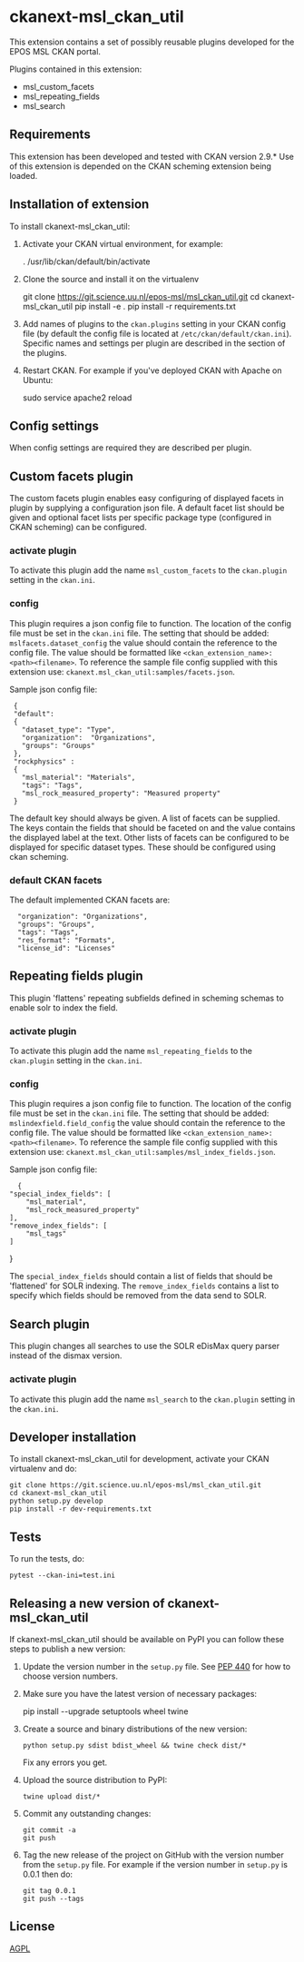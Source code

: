 # ckanext-msl_ckan_util

This extension contains a set of possibly reusable plugins developed for the EPOS MSL CKAN portal.

Plugins contained in this extension:

* msl_custom_facets
* msl_repeating_fields
* msl_search

## Requirements

This extension has been developed and tested with CKAN version 2.9.* 
Use of this extension is depended on the CKAN scheming extension being loaded. 

## Installation of extension

To install ckanext-msl_ckan_util:

1. Activate your CKAN virtual environment, for example:

     . /usr/lib/ckan/default/bin/activate

2. Clone the source and install it on the virtualenv

    git clone https://git.science.uu.nl/epos-msl/msl_ckan_util.git
    cd ckanext-msl_ckan_util
    pip install -e .
	pip install -r requirements.txt

3. Add names of plugins to the `ckan.plugins` setting in your CKAN
   config file (by default the config file is located at
   `/etc/ckan/default/ckan.ini`). Specific names and settings per plugin are described in the section of the plugins.

4. Restart CKAN. For example if you've deployed CKAN with Apache on Ubuntu:

     sudo service apache2 reload


## Config settings

When config settings are required they are described per plugin.

## Custom facets plugin
The custom facets plugin enables easy configuring of displayed facets in plugin by supplying a configuration json file.
A default facet list should be given and optional facet lists per specific package type (configured in CKAN scheming) 
can be configured.

### activate plugin
To activate this plugin add the name `msl_custom_facets` to the `ckan.plugin` setting in the `ckan.ini`.

### config
This plugin requires a json config file to function. The location of the config file must be set in the `ckan.ini` file.
The setting that should be added: `mslfacets.dataset_config` the value should contain the reference to the config 
file. The value should be formatted like `<ckan_extension_name>:<path><filename>`. To reference the sample file config 
supplied with this extension use: `ckanext.msl_ckan_util:samples/facets.json`.

Sample json config file:

     {
     "default":
     {
       "dataset_type": "Type",
       "organization":  "Organizations",
       "groups": "Groups"
     },
     "rockphysics" :
     {
       "msl_material": "Materials",
       "tags": "Tags",
       "msl_rock_measured_property": "Measured property"
     } 

The default key should always be given. A list of facets can be supplied. The keys contain the fields that should be 
faceted on and the value contains the displayed label at the text. Other lists of facets can be configured to be displayed 
for specific dataset types. These should be configured using ckan scheming.

### default CKAN facets

The default implemented CKAN facets are:

      "organization": "Organizations",
      "groups": "Groups",
      "tags": "Tags",
      "res_format": "Formats",
      "license_id": "Licenses"

## Repeating fields plugin

This plugin 'flattens' repeating subfields defined in scheming schemas to enable solr to index the field.

### activate plugin

To activate this plugin add the name `msl_repeating_fields` to the `ckan.plugin` setting in the `ckan.ini`.

### config

This plugin requires a json config file to function. The location of the config file must be set in the `ckan.ini` file.
The setting that should be added: `mslindexfield.field_config` the value should contain the reference to the config
file. The value should be formatted like `<ckan_extension_name>:<path><filename>`. To reference the sample file config 
supplied with this extension use: `ckanext.msl_ckan_util:samples/msl_index_fields.json`.

Sample json config file:

      {
    "special_index_fields": [
        "msl_material",
        "msl_rock_measured_property"
    ],
    "remove_index_fields": [
        "msl_tags"
    ]
}

The `special_index_fields` should contain a list of fields that should be 'flattened' for SOLR indexing.
The `remove_index_fields` contains a list to specify which fields should be removed from the data send to SOLR.

## Search plugin

This plugin changes all searches to use the SOLR eDisMax query parser instead of the dismax version.

### activate plugin

To activate this plugin add the name `msl_search` to the `ckan.plugin` setting in the `ckan.ini`.


## Developer installation

To install ckanext-msl_ckan_util for development, activate your CKAN virtualenv and
do:

    git clone https://git.science.uu.nl/epos-msl/msl_ckan_util.git
    cd ckanext-msl_ckan_util
    python setup.py develop
    pip install -r dev-requirements.txt


## Tests

To run the tests, do:

    pytest --ckan-ini=test.ini


## Releasing a new version of ckanext-msl_ckan_util

If ckanext-msl_ckan_util should be available on PyPI you can follow these steps to publish a new version:

1. Update the version number in the `setup.py` file. See [PEP 440](http://legacy.python.org/dev/peps/pep-0440/#public-version-identifiers) for how to choose version numbers.

2. Make sure you have the latest version of necessary packages:

    pip install --upgrade setuptools wheel twine

3. Create a source and binary distributions of the new version:

       python setup.py sdist bdist_wheel && twine check dist/*

   Fix any errors you get.

4. Upload the source distribution to PyPI:

       twine upload dist/*

5. Commit any outstanding changes:

       git commit -a
       git push

6. Tag the new release of the project on GitHub with the version number from
   the `setup.py` file. For example if the version number in `setup.py` is
   0.0.1 then do:

       git tag 0.0.1
       git push --tags

## License

[AGPL](https://www.gnu.org/licenses/agpl-3.0.en.html)
